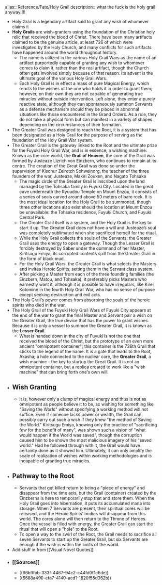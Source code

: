 alias:: Reference/Fate/Holy Grail
description:: what the fuck is the holy grail anyway!!!!

- Holy Grail is a legendary artifact said to grant any wish of whomever claims it
- **Holy Grails** are wish-granters using the foundation of the Christian holy relic that received the blood of Christ. There have been many artifacts claimed to be the genuine article, at least 726 of which were investigated by the Holy Church, and many conflicts for such artifacts have happened around the world throughout history.
	- The name is utilized in the various Holy Grail Wars as the name of an artifact purportedly capable of granting any wish to whomever comes to claim it, rather than the real artifact, though the Church often gets involved simply because of that reason. Its advent is the ultimate goal of the various Holy Grail Wars.
	- Each Holy Grail is in effect a mass of pure Magical Energy, which reacts to the wishes of the one who holds it in order to grant them; however, on their own they are not capable of generating true miracles without outside intervention. Left alone, they enter a purely reactive state, although they can spontaneously summon Servants as a defense mechanism should they be placed in abnormal situations like those encountered in the Grand Orders. As a rule, they do not take a physical form but can manifest in a variety of shapes depending on the circumstances of their formation.
- The Greater Grail was designed to reach the Root, it is a system that has been designated as a Holy Grail for the purpose of serving as the foundation of the Holy Grail War system.
- The Greater Grail is the gateway linked to the Root and the ultimate prize for the Fuyuki Holy Grail War, and is in essence, a wishing machine. Known as the core world, the **Grail of Heaven**, the core of the Grail was formed by Justeaze Lizrich von Einzbern, who continues to remain at its centre. The creation of the Great Grail was done so under the supervision of Kischur Zelretch Schweinorg, the teacher of the three founders of the war, Justeaze, Makiri Zouken, and Nagato Tohsaka
	- The magic circle of the Greater Grail is inscribed upon the land managed by the Tohsaka family in Fuyuki City. Located in the great cave underneath the Ryuudou Temple on Mount Enzou, it consists of a series of seals carved around above 50 meters of bare rock. It is the most ideal location for the Holy Grail to be summoned, though three other locations also exist should the location at Mount Enzou be unavailable: the Tohsaka residence, Fuyuki Church, and Fuyuki Central Park.
	- The Greater Grail itself is a system, and the Holy Grail is the key to start it up. The Greater Grail does not have a will and Justeaze’s soul was completely sublimated when she sacrificed herself for the ritual.
	- While the Holy Grail collects the souls of the Servants, the Greater Grail uses the energy to open a gateway. Though the Lesser Grail is forcibly destroyed by Saber under the command of her Master, Kiritsugu Emiya, its corrupted contents spill from the Greater Grail in the form of black mud.
	- For the Holy Grail Wars, the Greater Grail is what selects the Masters and invites Heroic Spirits, setting them in the Servant class system.
	- After picking a Master from each of the three founding families (the Einzbern, Matou, and Tohsaka), it preferably picks Masters who earnestly want it, although it is possible to have irregulars, like Kirei Kotomine in the fourth Holy Grail War, who has no sense of purpose except seeking destruction and evil acts.
- The Holy Grail's power comes from absorbing the souls of the heroic spirits who died in the war.
- The Holy Grail of the Fuyuki Holy Grail Wars of Fuyuki City appears at the end of the war to grant the final Master and Servant pair a wish on the Greater Grail, the true device that has the power to grant wishes. Because it is only a vessel to summon the Greater Grail, it is known as the **Lesser Grail**.
	- What is handed down in the city of Fuyuki is not the one that received 
	  the blood of the Christ, but the prototype of an even more ancient 
	  "omnipotent container"; this container is the 726th Grail that sticks to the legend of the name. It is a gate that leads to the Root, Akasha; a hole connected to the nuclear core, the **Greater Grail**, a wish machine - the key to startup the Great Grail. It is not an omnipotent container, but a replica created to work like a "wish machine" that can bring forth one's own will.
- ## Wish Granting
	- It is, however only a clump of magical energy and thus is not as 
	  omnipotent as people believe it to be, so wishing for something like 
	  "Saving the World" without specifying a working method will not suffice. Even if someone lacks power or wealth, the Grail can possibly carry out such a wish if they knew "the method of Saving the World." Kiritsugu Emiya, knowing only the practice of "sacrificing few for the benefit of many", was shown such a vision of "what would happen if the World was saved", though the corruption caused him to be shown the most malicious imagery of his "saved world." Had he followed through with it, the Grail would have certainty done as it showed him. Ultimately, it can only amplify the scale of realization of wishes 
	  within working methodologies and is incapable of granting true miracles.
- ## Pathway to the Root
	- Servants that get killed return to being a "piece of energy" and 
	  disappear from the time axis, but the Grail (container) created by the Einzberns is here to temporarily stop that and store them. When the Holy Grail goes into hibernation, it puts its accumulated mana into storage. When 7 Servants are present, their spiritual cores will be released, and the Heroic Spirits’ bodies will disappear from this world. The cores alone will then return to the Throne of Heroes. Once the vessel is filled with energy, the Greater Grail can start the ritual that will open a "hole" to the Root.
	- To open a way to the swirl of the Root, the Grail needs to 
	  sacrifice all seven Servants to start up the Greater Grail, but six 
	  Servants are enough if the wish is within the limits of the world.
- Add stuff in from [[Visual Novel Quotes]]
- ### [[Sources]]
	- ((66bfffab-333f-4467-94c2-c44fd0f1c6de))
	- ((6688a490-efa7-4140-aed1-1820f55d362b))